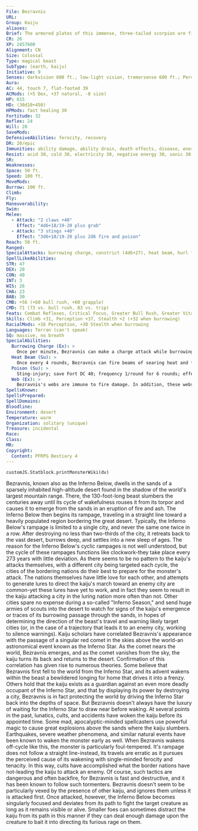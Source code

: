 ```yaml
---
File: Bezravnis
URL: 
Group: Kaiju
aliases: 
Brief: The armored plates of this immense, three-tailed scorpion are fiery red, and its stingers glow with molten heat.
CR: 26
XP: 2457600
Alignment: CN
Size: Colossal
Type: magical beast
SubType: (earth, kaiju)
Initiative: 9
Senses: darkvision 600 ft., low-light vision, tremorsense 600 ft.; Perception +37
Aura: 
AC: 44, touch 7, flat-footed 39
ACMods: (+5 Dex, +37 natural, -8 size)
HP: 615
HD: (30d10+450)
HPMods: fast healing 30
Fortitude: 32
Reflex: 24
Will: 20
SaveMods: 
DefensiveAbilities: ferocity, recovery
DR: 20/epic
Immunities: ability damage, ability drain, death effects, disease, energy drain, fear, fire
Resist: acid 30, cold 30, electricity 30, negative energy 30, sonic 30
SR: 
Weaknesses: 
Space: 50 ft.
Speed: 100 ft.
MoveMods: 
Burrow: 100 ft.
Climb: 
Fly: 
Maneuverability: 
Swim: 
Melee: 
  - Attack: "2 claws +40"
    Effect: "4d6+18/19-20 plus grab"
  - Attack: "3 stings +40"
    Effect: "3d6+18/19-20 plus 2d6 fire and poison"
Reach: 50 ft.
Ranged: 
SpecialAttacks: burrowing charge, constrict (4d6+27), heat beam, hurl foe, poison, trample (2d8+27, DC 43), web (+27 ranged, DC 40, 30 hp)
SpellLikeAbilities: 
STR: 47
DEX: 20
CON: 40
INT: 3
WIS: 26
CHA: 23
BAB: 30
CMB: +56 (+60 bull rush, +60 grapple)
CMD: 71 (73 vs. bull rush, 83 vs. trip)
Feats: Combat Reflexes, Critical Focus, Greater Bull Rush, Greater Vital Strike, Improved Bull Rush, Improved Critical (claw), Improved Critical (sting), Improved Initiative, Improved Lightning Reflexes, Improved Vital Strike, Iron Will, Lightning Reflexes, Power Attack, Staggering Critical, Vital Strike
Skills: Climb +31, Perception +37, Stealth +2 (+32 when burrowing)
RacialMods: +16 Perception, +30 Stealth when burrowing
Languages: Terran (can't speak)
SQ: massive, no breath
SpecialAbilities:
  Burrowing Charge (Ex): >
    Once per minute, Bezravnis can make a charge attack while burrowing through loose earth, sand, mud, or magma, or through any other loosely packed earth or stone. When Bezaravnis reaches the target, it erupts from the ground as part of its attack. If Bezravnis hits the target of its burrowing charge attack, it deals double damage with its attack. Any creatures standing in or flying less than 50 feet above the space Bezravnis occupies at the end of this charge are immediately subjected to Bezravnis's trample attack. Any buildings entirely within this space take double damage from the trample attack (4d8+54 points)-this damage bypasses hardness. In addition, Huge or smaller creatures must succeed at a DC 40 Reflex save or be buried in earth, as if by a cave-in or collapse. This bury zone extends into all squares affected by Bezravnis's reach.
  Heat Beam (Su): >
    Once every 4 rounds, Bezravnis can fire beams of searing heat and fire from one of its three stingers. Each stinger's heat beam is a separate attack with its own 4-round recharge period. The kaiju may fire one heat beam from a stinger as a move action, two heat beams as a standard action, or all three as a full-round action. Each heat beam is a 1,200-foot-long line that deals 20d6 points of fire damage to everything in its path (Reflex DC 40 half). If Bezravnis fires more than one heat beam, it can direct them in different directions. The save DC is Constitution-based.
  Poison (Su): >
    Sting-injury; save Fort DC 40; frequency 1/round for 6 rounds; effect staggered for 1 round plus loss of fire immunity and resistance; cure 3 consecutive saves. As long as a creature suffers the effects of Bezravnis's poison, it loses all racial resistances and immunities to fire. Any spell or spell-like effects active when the target fails its initial saving throw against this poison are suppressed as long as it continues to be staggered by the poison. New effects of this nature that become active after that initial failed saving throw function normally if the caster succeeds at a DC 35 caster level check; otherwise, the spell effects are suppressed until the victim is no longer staggered.
  Web (Ex): >
    Bezravnis's webs are immune to fire damage. In addition, these webs are semi-living things that continue to crush and squeeze those entangled by them. If a creature is entangled in the webs, at the start of each turn during which it is entangled, it takes 2d6+6 points of bludgeoning damage as the webs crush and constrict it. This ability otherwise functions the same as the universal monster ability.
SpellsKnown: 
SpellsPrepared: 
SpellDomains: 
Bloodline: 
Environment: desert
Temperature: warm
Organization: solitary (unique)
Treasure: incidental
Race: 
Class: 
MR: 
Copyright:
  Content: PFRPG Bestiary 4
---
```

```dataviewjs
customJS.Statblock.printMonsterWiki(dv)
```
Bezravnis, known also as the Inferno Below, dwells in the sands of a sparsely inhabited high-altitude desert found in the shadow of the world's largest mountain range. There, the 130-foot-long beast slumbers the centuries away until its cycle of wakefulness rouses it from its torpor and causes it to emerge from the sands in an eruption of fire and ash. The Inferno Below then begins its rampage, traveling in a straight line toward a heavily populated region bordering the great desert. Typically, the Inferno Below's rampage is limited to a single city, and never the same one twice in a row. After destroying no less than two-thirds of the city, it retreats back to the vast desert, burrows deep, and settles into a new sleep of ages. The reason for the Inferno Below's cyclic rampages is not well understood, but the cycle of these rampages functions like clockwork-they take place every 273 years with little deviation. As there seems to be no pattern to the kaiju's attacks themselves, with a different city being targeted each cycle, the cities of the bordering nations do their best to prepare for the monster's attack. The nations themselves have little love for each other, and attempts to generate lures to direct the kaiju's march toward an enemy city are common-yet these lures have yet to work, and in fact they seem to result in the kaiju attacking a city in the luring nation more often than not. Other cities spare no expense during a so-called "Inferno Season," and send huge armies of scouts into the desert to watch for signs of the kaiju's emergence or traces of its burrowing passage through the sands, in hopes of determining the direction of the beast's travel and warning likely target cities (or, in the case of a trajectory that leads it to an enemy city, working to silence warnings). Kaiju scholars have correlated Bezravnis's appearance with the passage of a singular red comet in the skies above the world-an astronomical event known as the Inferno Star. As the comet nears the world, Bezravnis emerges, and as the comet vanishes from the sky, the kaiju turns its back and returns to the desert. Confirmation of this correlation has given rise to numerous theories. Some believe that Bezravnis first fell to the world from the Inferno Star, and its advent wakens within the beast a bewildered longing for home that drives it into a frenzy. Others hold that the kaiju exists as a guardian against an even more deadly occupant of the Inferno Star, and that by displaying its power by destroying a city, Bezravnis is in fact protecting the world by driving the Inferno Star back into the depths of space.  But Bezravnis doesn't always have the luxury of waiting for the Inferno Star to draw near before waking. At several points in the past, lunatics, cults, and accidents have woken the kaiju before its appointed time. Some mad, apocalyptic-minded spellcasters use powerful magic to cause great explosions above the sands where the kaiju slumbers. Earthquakes, severe weather phenomena, and similar natural events have been known to waken the monster early as well. When Bezravnis wakens off-cycle like this, the monster is particularly foul-tempered. It's rampage does not follow a straight line-instead, its travels are erratic as it pursues the perceived cause of its wakening with single-minded ferocity and tenacity. In this way, cults have accomplished what the border nations have not-leading the kaiju to attack an enemy. Of course, such tactics are dangerous and often backfire, for Bezravnis is fast and destructive, and it has been known to follow such tormenters. Bezravnis doesn't seem to be particularly vexed by the presence of other kaiju, and ignores them unless it is attacked first. Once attacked, however, the Inferno Below becomes singularly focused and deviates from its path to fight the target creature as long as it remains visible or alive. Smaller foes can sometimes distract the kaiju from its path in this manner if they can deal enough damage upon the creature to bait it into directing its furious rage on them.
